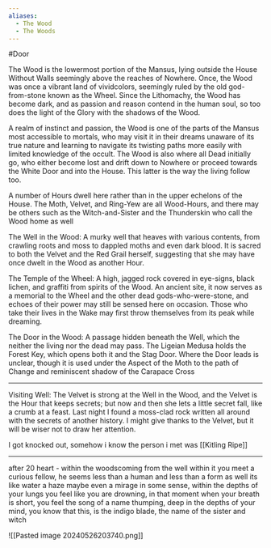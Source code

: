 ```yaml
---
aliases:
  - The Wood
  - The Woods
---
```

#Door 

The Wood is the lowermost portion of the Mansus, lying outside the House Without Walls seemingly above the reaches of Nowhere. Once, the Wood was once a vibrant land of vividcolors, seemingly ruled by the old god-from-stone known as the Wheel. Since the Lithomachy, the Wood has become dark, and as passion and reason contend in the human soul, so too does the light of the Glory with the shadows of the Wood.

A realm of instinct and passion, the Wood is one of the parts of the Mansus most accessible to mortals, who may visit it in their dreams unaware of its true nature and learning to navigate its twisting paths more easily with limited knowledge of the occult. The Wood is also where all Dead initially go, who either become lost and drift down to Nowhere or proceed towards the White Door and into the House. This latter is the way the living follow too.

A number of Hours dwell here rather than in the upper echelons of the House. The Moth, Velvet, and Ring-Yew are all Wood-Hours, and there may be others such as the Witch-and-Sister and the Thunderskin who call the Wood home as well

The Well in the Wood: A murky well that heaves with various contents, from crawling roots and moss to dappled moths and even dark blood. It is sacred to both the Velvet and the Red Grail herself, suggesting that she may have once dwelt in the Wood as another Hour.

The Temple of the Wheel: A high, jagged rock covered in eye-signs, black lichen, and graffiti from spirits of the Wood. An ancient site, it now serves as a memorial to the Wheel and the other dead gods-who-were-stone, and echoes of their power may still be sensed here on occasion. Those who take their lives in the Wake may first throw themselves from its peak while dreaming.

The Door in the Wood: A passage hidden beneath the Well, which the neither the living nor the dead may pass. The Ligeian Medusa holds the Forest Key, which opens both it and the Stag Door. Where the Door leads is unclear, though it is used under the Aspect of the Moth to the path of Change and reminiscent shadow of the Carapace Cross

___

Visiting Well:
The Velvet is strong at the Well in the Wood, and the Velvet is the Hour that keeps secrets; but now and then she lets a little secret fall, like a crumb at a feast. Last night I found a moss-clad rock written all around with the secrets of another history. I might give thanks to the Velvet, but it will be wiser not to draw her attention.

I got knocked out, somehow i know the person i met was [[Kitling Ripe]]

___

after 20 heart - within the woodscoming from the well within it you meet a curious fellow, he seems less than a human and less than a form as well its like water a haze maybe even a mirage in some sense, within the depths of your lungs you feel like you are drowning, in that moment when your breath is short, you feel the song of a name thumping, deep in the depths of your mind, you know that this, is the indigo blade, the name of the sister and witch



![[Pasted image 20240526203740.png]]